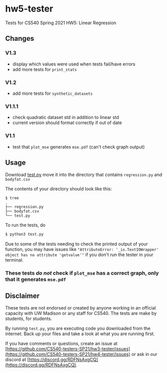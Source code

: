 # hw5-tester

Tests for CS540 Spring 2021 HW5: Linear Regression

## Changes

### V1.3
 - display which values were used when tests fail/have errors
 - add more tests for `print_stats`

### V1.2
 - add more tests for `synthetic_datasets`

### V1.1.1
 - check quadratic dataset std in addition to linear std
 - current version should format correctly if out of date

### V1.1
 - test that `plot_mse` generates `mse.pdf` (can't check graph output)

## Usage

Download [test.py](test.py) move it into the directory that contains `regression.py` and `bodyfat.csv`

The contents of your directory should look like this:

```shell
$ tree
.
├── regression.py
├── bodyfat.csv
└── test.py
```

To run the tests, do

```python
$ python3 test.py
```

Due to some of the tests needing to check the printed output of your function, you may have issues like `"AttributeError: '_io.TextIOWrapper' object has no attribute 'getvalue'"` if you don't run the tester in your terminal.

### These tests _do not_ check if `plot_mse` has a correct graph, only that it generates `mse.pdf`

## Disclaimer

These tests are not endorsed or created by anyone working in an official capacity with UW Madison or any staff for CS540. The tests are make by students, for students.

By running `test.py`, you are executing code you downloaded from the internet. Back up your files and take a look at what you are running first.

If you have comments or questions, create an issue at [https://github.com/CS540-testers-SP21/hw3-tester/issues](https://github.com/CS540-testers-SP21/hw4-tester/issues) or ask in our discord at [https://discord.gg/RDFNsAxgCQ](https://discord.gg/RDFNsAxgCQ).
